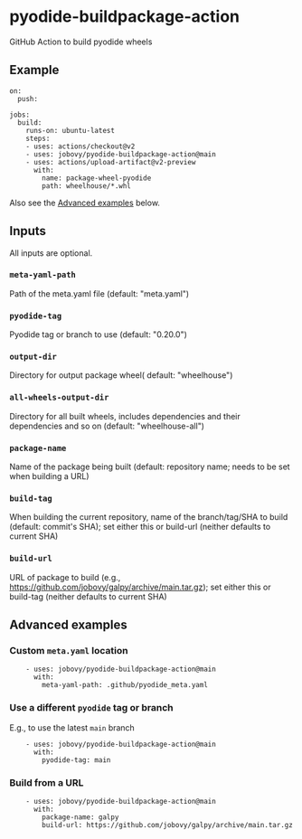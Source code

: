 # pyodide-buildpackage-action

GitHub Action to build pyodide wheels

## Example

```
on:
  push:

jobs:
  build:
    runs-on: ubuntu-latest
    steps:
    - uses: actions/checkout@v2
    - uses: jobovy/pyodide-buildpackage-action@main
    - uses: actions/upload-artifact@v2-preview
      with:
        name: package-wheel-pyodide
        path: wheelhouse/*.whl
```

Also see the [Advanced examples](#Advanced-examples) below.

## Inputs

All inputs are optional.

### `meta-yaml-path`
    
Path of the meta.yaml file (default: "meta.yaml")

### `pyodide-tag`

Pyodide tag or branch to use (default: "0.20.0")

### `output-dir`

Directory for output package wheel( default: "wheelhouse")

### `all-wheels-output-dir`

Directory for all built wheels, includes dependencies and their dependencies and so on (default: "wheelhouse-all")

### `package-name`

Name of the package being built (default: repository name; needs to be set when building a URL)

### `build-tag`

When building the current repository, name of the branch/tag/SHA to build (default: commit's SHA); set either this or build-url (neither defaults to current SHA)

### `build-url`

URL of package to build (e.g., https://github.com/jobovy/galpy/archive/main.tar.gz); set either this or build-tag (neither defaults to current SHA)

## Advanced examples

### Custom ``meta.yaml`` location

```
    - uses: jobovy/pyodide-buildpackage-action@main
      with:
        meta-yaml-path: .github/pyodide_meta.yaml
```

### Use a different ``pyodide`` tag or branch

E.g., to use the latest `main` branch

```
    - uses: jobovy/pyodide-buildpackage-action@main
      with:
        pyodide-tag: main
```

### Build from a URL

```
    - uses: jobovy/pyodide-buildpackage-action@main
      with:
        package-name: galpy
        build-url: https://github.com/jobovy/galpy/archive/main.tar.gz
```